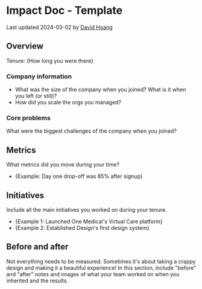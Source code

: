 # Impact Doc - Template
Last updated 2024-03-02 by [David Hoang](https://github.com/davidhoang)

## Overview

Tenure: {How long you were there}

### Company information
- What was the size of the company when you joined? What is it when you left (or still)?
- How did you scale the orgs you managed?

### Core problems
What were the biggest challenges of the company when you joined? 

## Metrics
What metrics did you move during your time?

- {Example: Day one drop-off was 85% after signup}

## Initiatives
Include all the main initiatives you worked on during your tenure.

- {Example 1: Launched One Medical's Virtual Care platform}
- {Example 2: Established Design's first design system}

## Before and after
Not everything needs to be measured. Sometimes it's about taking a crappy design and making it a beautiful experience! In this section, include "before" and "after" notes and images of what your team worked on when you inherited and the results.
